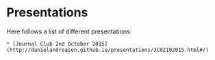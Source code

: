 Presentations
=============


Here follows a list of different presentations:

    * [Journal Club 2nd October 2015](http://danielandreasen.github.io/presentations/JC02102015.html#/)
